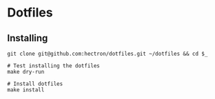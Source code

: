 # Dotfiles

## Installing

```shell
git clone git@github.com:hectron/dotfiles.git ~/dotfiles && cd $_

# Test installing the dotfiles
make dry-run

# Install dotfiles
make install
```
